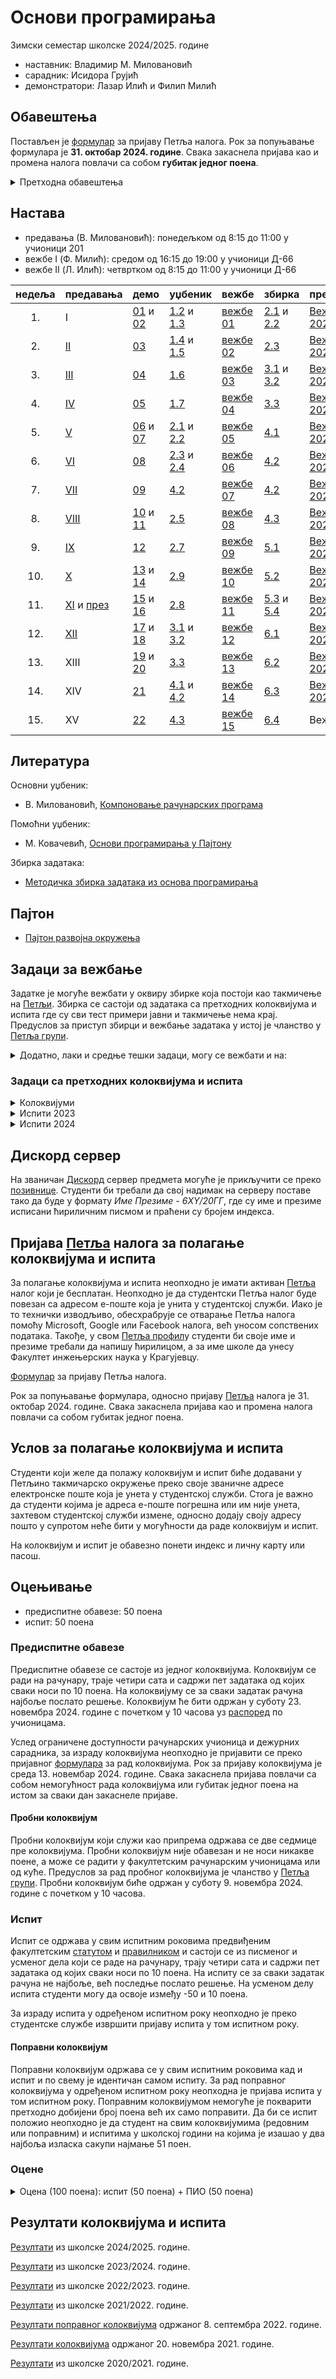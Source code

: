 # Основи програмирања

Зимски семестар школске 2024/2025. године
* наставник: Владимир М. Миловановић
* сарадник: Исидора Грујић
* демонстратори: Лазар Илић и Филип Милић

## Обавештења

Постављен је [формулар](https://forms.gle/HGQJicWYbCcCaWam6) за пријаву Петља налога.
Рок за попуњавање формулара је **31. октобар 2024. године**. Свака закаснела пријава као и промена налога повлачи са собом **губитак једног поена**.


<details markdown='block'>
<summary>Претходна обавештења </summary>

Предавања из Основа програмирања почела су у понедељак 30. септембра 2024. године.

</details>

## Настава

* предавања (В. Миловановић): понедељком од 8:15 до 11:00 у учионици 201
* вежбе I (Ф. Милић): средом од 16:15 до 19:00 у учионици Д-66
* вежбе II (Л. Илић): четвртком од 8:15 до 11:00 у учионици Д-66

недеља |   предавања   |            демо             |            уџбеник            |        вежбе        | збирка                    | презентације                |  примери
:----: | ------------- | --------------------------- | ----------------------------- | ------------------- | --------------------------|-----------------------------|---------------
  1\.  |  I            | [01][демо01] и [02][демо02] | [1.2][крп1.2] и [1.3][крп1.3] | [вежбе 01][вежбе01] | [2.1][з2.1] и [2.2][з2.2] |  [Вежбе 1 2024][презентација01]  |  примери 01
  2\.  | [II][пII]     | [03][демо03]                | [1.4][крп1.4] и [1.5][крп1.5] | [вежбе 02][вежбе02] | [2.3][з2.3]               |  [Вежбе 2 2023][презентација02]  |  примери 02     
  3\.  | [III][пIII]   | [04][демо04]                | [1.6][крп1.6]                 | [вежбе 03][вежбе03] | [3.1][з3.1] и [3.2][з3.2] |  [Вежбе 3 2023][презентација03]  |  [примери 03][примери03]
  4\.  | [IV][пIV]     | [05][демо05]                | [1.7][крп1.7]                 | [вежбе 04][вежбе04] | [3.3][з3.3]               |  [Вежбе 4 2023][презентација04]  |  примери 04
  5\.  | [V][пV]       | [06][демо06] и [07][демо07] | [2.1][крп2.1] и [2.2][крп2.2] | [вежбе 05][вежбе05] | [4.1][з4.1]               |  [Вежбе 5 2023][презентација05]  |  [примери 05][примери05]
  6\.  | [VI][пVI]     | [08][демо08]                | [2.3][крп2.3] и [2.4][крп2.4] | [вежбе 06][вежбе06] | [4.2][з4.2]               |  [Вежбе 6 2023][презентација06]  |  [примери 06][примери06]
  7\.  | [VII][пVII]   | [09][демо09]                | [4.2][крп4.2]                 | [вежбе 07][вежбе07] | [4.2][з4.2]               |  [Вежбе 7 2023][презентација07]  |  примери 07
  8\.  | [VIII][пVIII] | [10][демо10] и [11][демо11] | [2.5][крп2.5]                 | [вежбе 08][вежбе08] | [4.3][з4.3]               |  [Вежбе 8 2023][презентација08]  |  [примери 08][примери08]
  9\.  | [IX][пIX]     | [12][демо12]                | [2.7][крп2.7]                 | [вежбе 09][вежбе09] | [5.1][з5.1]               |  [Вежбе 9 2023][презентација09]  |  примери 09
 10\.  | [X][пX]       | [13][демо13] и [14][демо14] | [2.9][крп2.9]                 | [вежбе 10][вежбе10] | [5.2][з5.2]               |  [Вежбе 10 2023][презентација10] |  примери 10
 11\.  | [XI][пXI] и [през][п11]  | [15][демо15] и [16][демо16] | [2.8][крп2.8]      | [вежбе 11][вежбе11] | [5.3][з5.3] и [5.4][з5.4] |  [Вежбе 11 2023][презентација11] |  примери 11
 12\.  | [XII][пXII]   | [17][демо17] и [18][демо18] | [3.1][крп3.1] и [3.2][крп3.2] | [вежбе 12][вежбе12] | [6.1][з6.1]               |  [Вежбе 12 2023][презентација12] |  примери 12
 13\.  |  XIII         | [19][демо19] и [20][демо20] | [3.3][крп3.3]                 | [вежбе 13][вежбе13] | [6.2][з6.2]               |  [Вежбе 13 2023][презентација13] |  [примери 13][примери13]
 14\.  |  XIV          | [21][демо21]                | [4.1][крп4.1] и [4.2][крп4.2] | [вежбе 14][вежбе14] | [6.3][з6.3]               |  [Вежбе 14 2023][презентација14] |  [примери 14][примери14]
 15\.  |  XV           | [22][демо22]                | [4.3][крп4.3]                 | [вежбе 15][вежбе15] | [6.4][з6.4]               |  Вежбе 15                   |  примери 15

[пII]: https://www.youtube.com/playlist?list=PLrX06AvZJWkvpLVK9_9nqdrhPahl8GB55
[пIII]: https://www.youtube.com/playlist?list=PLrX06AvZJWktZpHCcDDQdtaGTb5LaW_26
[пIV]: https://www.youtube.com/playlist?list=PLrX06AvZJWkvYNmQ6_XErTQkdMrndX8o3
[пV]: https://www.youtube.com/playlist?list=PLrX06AvZJWkuKXkVEyz3D83R1ZIcrfDMR
[пVI]: https://www.youtube.com/playlist?list=PLrX06AvZJWkss_k0chVV-N0doolcT2Sy9
[пVII]: https://www.youtube.com/playlist?list=PLrX06AvZJWkusi2K1isfXPG9C61a03-aw
[пVIII]: https://www.youtube.com/playlist?list=PLrX06AvZJWksadwze1UubMe9FeXi8P8DZ
[пIX]: https://www.youtube.com/playlist?list=PLrX06AvZJWktUZY8nPLDb7LUphXpKdDUb
[пX]: https://www.youtube.com/playlist?list=PLrX06AvZJWks9ZDTgHHvAobOIIfRmV-wk
[пXI]: https://www.youtube.com/playlist?list=PLrX06AvZJWku843w8LTl2-3BoSBm3ooIK
[пXII]: https://www.youtube.com/playlist?list=PLrX06AvZJWksg5qWZpblniSV6tg-tE0pL
[п11]: ./презентације/ОП23предавање11.pdf
[уџбеник0]: https://milovanovic.github.io/krp/index.html
[уџбеник1]: https://milovanovic.github.io/krp/глава1/index.html
  [крп1.1]: https://milovanovic.github.io/krp/глава1/1-почетак.html
  [крп1.2]: https://milovanovic.github.io/krp/глава1/2-елементи-програмирања.html
  [крп1.3]: https://milovanovic.github.io/krp/глава1/3-дефинисање-нових-функција.html
  [крп1.4]: https://milovanovic.github.io/krp/глава1/4-пројектовање-функција.html
  [крп1.5]: https://milovanovic.github.io/krp/глава1/5-управљање.html
  [крп1.6]: https://milovanovic.github.io/krp/глава1/6-функције-вишег-реда.html
  [крп1.7]: https://milovanovic.github.io/krp/глава1/7-рекурзивне-функције.html
[уџбеник2]: https://milovanovic.github.io/krp/глава2/index.html
  [крп2.1]: https://milovanovic.github.io/krp/глава2/1-увод.html
  [крп2.2]: https://milovanovic.github.io/krp/глава2/2-апстракција-података.html
  [крп2.3]: https://milovanovic.github.io/krp/глава2/3-секвенце.html
  [крп2.4]: https://milovanovic.github.io/krp/глава2/4-променљиви-подаци.html
  [крп2.5]: https://milovanovic.github.io/krp/глава2/5-ооп.html
  [крп2.6]: https://milovanovic.github.io/krp/глава2/6-имплементација-класа-и-објеката.html
  [крп2.7]: https://milovanovic.github.io/krp/глава2/7-објектна-апстракција.html
  [крп2.8]: https://milovanovic.github.io/krp/глава2/8-ефикасност.html
  [крп2.9]: https://milovanovic.github.io/krp/глава2/9-рекурзивни-објекти.html
[уџбеник3]: https://milovanovic.github.io/krp/глава3/index.html
  [крп3.1]: https://milovanovic.github.io/krp/глава3/1-увод.html
  [крп3.2]: https://milovanovic.github.io/krp/глава3/2-функционално-програмирање.html
  [крп3.3]: https://milovanovic.github.io/krp/глава3/3-изузеци.html
[уџбеник4]: https://milovanovic.github.io/krp/глава4/index.html
  [крп4.1]: https://milovanovic.github.io/krp/глава4/1-увод.html
  [крп4.2]: https://milovanovic.github.io/krp/глава4/2-имплицитне-секвенце.html
  [крп4.3]: https://milovanovic.github.io/krp/глава4/3-.html
  [крп4.4]: https://milovanovic.github.io/krp/глава4/4-.html
  [крп4.5]: https://milovanovic.github.io/krp/глава4/5-.html
  [крп4.6]: https://milovanovic.github.io/krp/глава4/6-расподељено-израчунавање.html
  [крп4.7]: https://milovanovic.github.io/krp/глава4/7-расподељена-обрада-података.html
  [крп4.8]: https://milovanovic.github.io/krp/глава4/8-паралелна-обрада.html
[уџбеник5]: https://milovanovic.github.io/krp/закључак/закључак.html
[уџбеник6]: https://milovanovic.github.io/krp/литература/литература.html

[збирка1]: https://petljamediastorage.blob.core.windows.net/root/Media/Default/Kursevi/Zbirka-python/Zbirka1py.pdf#[{"num"%3A51%2C"gen"%3A0}%2C{"name"%3A"XYZ"}%2C56.69%2C771.02%2Cnull]
   [з1.1]: https://petljamediastorage.blob.core.windows.net/root/Media/Default/Kursevi/Zbirka-python/Zbirka1py.pdf#[{"num"%3A51%2C"gen"%3A0}%2C{"name"%3A"XYZ"}%2C56.69%2C576.41%2Cnull]
   [з1.2]: https://petljamediastorage.blob.core.windows.net/root/Media/Default/Kursevi/Zbirka-python/Zbirka1py.pdf#[{"num"%3A51%2C"gen"%3A0}%2C{"name"%3A"XYZ"}%2C56.69%2C130.09%2Cnull]
[збирка2]: https://petljamediastorage.blob.core.windows.net/root/Media/Default/Kursevi/Zbirka-python/Zbirka1py.pdf#[{"num"%3A55%2C"gen"%3A0}%2C{"name"%3A"XYZ"}%2C56.69%2C771.02%2Cnull]
   [з2.1]: https://petljamediastorage.blob.core.windows.net/root/Media/Default/Kursevi/Zbirka-python/Zbirka1py.pdf#[{"num"%3A55%2C"gen"%3A0}%2C{"name"%3A"XYZ"}%2C56.69%2C518.91%2Cnull]
   [з2.2]: https://petljamediastorage.blob.core.windows.net/root/Media/Default/Kursevi/Zbirka-python/Zbirka1py.pdf#[{"num"%3A68%2C"gen"%3A0}%2C{"name"%3A"XYZ"}%2C56.69%2C691.13%2Cnull]
   [з2.3]: https://petljamediastorage.blob.core.windows.net/root/Media/Default/Kursevi/Zbirka-python/Zbirka1py.pdf#[{"num"%3A112%2C"gen"%3A0}%2C{"name"%3A"XYZ"}%2C56.69%2C692.05%2Cnull]
[збирка3]: https://petljamediastorage.blob.core.windows.net/root/Media/Default/Kursevi/Zbirka-python/Zbirka1py.pdf#[{"num"%3A159%2C"gen"%3A0}%2C{"name"%3A"XYZ"}%2C85.04%2C771.02%2Cnull]
   [з3.1]: https://petljamediastorage.blob.core.windows.net/root/Media/Default/Kursevi/Zbirka-python/Zbirka1py.pdf#[{"num"%3A159%2C"gen"%3A0}%2C{"name"%3A"XYZ"}%2C85.04%2C527.39%2Cnull]
   [з3.2]: https://petljamediastorage.blob.core.windows.net/root/Media/Default/Kursevi/Zbirka-python/Zbirka1py.pdf#[{"num"%3A167%2C"gen"%3A0}%2C{"name"%3A"XYZ"}%2C85.04%2C771.02%2Cnull]
   [з3.3]: https://petljamediastorage.blob.core.windows.net/root/Media/Default/Kursevi/Zbirka-python/Zbirka1py.pdf#[{"num"%3A190%2C"gen"%3A0}%2C{"name"%3A"XYZ"}%2C56.69%2C654.98%2Cnull]
[збирка4]: https://petljamediastorage.blob.core.windows.net/root/Media/Default/Kursevi/Zbirka-python/Zbirka1py.pdf#[{"num"%3A265%2C"gen"%3A0}%2C{"name"%3A"XYZ"}%2C56.69%2C771.02%2Cnull]
   [з4.1]: https://petljamediastorage.blob.core.windows.net/root/Media/Default/Kursevi/Zbirka-python/Zbirka1py.pdf#[{"num"%3A265%2C"gen"%3A0}%2C{"name"%3A"XYZ"}%2C56.69%2C456.3%2Cnull]
   [з4.2]: https://petljamediastorage.blob.core.windows.net/root/Media/Default/Kursevi/Zbirka-python/Zbirka1py.pdf#[{"num"%3A367%2C"gen"%3A0}%2C{"name"%3A"XYZ"}%2C85.04%2C646.39%2Cnull]
   [з4.3]: https://petljamediastorage.blob.core.windows.net/root/Media/Default/Kursevi/Zbirka-python/Zbirka1py.pdf#[{"num"%3A502%2C"gen"%3A0}%2C{"name"%3A"XYZ"}%2C85.04%2C326.05%2Cnull]
[збирка5]: https://petljamediastorage.blob.core.windows.net/root/Media/Default/Kursevi/Zbirka-python/Zbirka1py.pdf#[{"num"%3A549%2C"gen"%3A0}%2C{"name"%3A"XYZ"}%2C85.04%2C771.02%2Cnull]
   [з5.1]: https://petljamediastorage.blob.core.windows.net/root/Media/Default/Kursevi/Zbirka-python/Zbirka1py.pdf#[{"num"%3A549%2C"gen"%3A0}%2C{"name"%3A"XYZ"}%2C85.04%2C544.45%2Cnull]
   [з5.2]: https://petljamediastorage.blob.core.windows.net/root/Media/Default/Kursevi/Zbirka-python/Zbirka1py.pdf#[{"num"%3A565%2C"gen"%3A0}%2C{"name"%3A"XYZ"}%2C85.04%2C138.08%2Cnull]
   [з5.3]: https://petljamediastorage.blob.core.windows.net/root/Media/Default/Kursevi/Zbirka-python/Zbirka1py.pdf#[{"num"%3A611%2C"gen"%3A0}%2C{"name"%3A"XYZ"}%2C56.69%2C152.87%2Cnull]
   [з5.4]: https://petljamediastorage.blob.core.windows.net/root/Media/Default/Kursevi/Zbirka-python/Zbirka1py.pdf#[{"num"%3A620%2C"gen"%3A0}%2C{"name"%3A"XYZ"}%2C56.69%2C412.76%2Cnull]
[збирка6]: https://petljamediastorage.blob.core.windows.net/root/Media/Default/Kursevi/Zbirka-python/Zbirka1py.pdf#[{"num"%3A625%2C"gen"%3A0}%2C{"name"%3A"XYZ"}%2C85.04%2C771.02%2Cnull]
   [з6.1]: https://petljamediastorage.blob.core.windows.net/root/Media/Default/Kursevi/Zbirka-python/Zbirka1py.pdf#[{"num"%3A625%2C"gen"%3A0}%2C{"name"%3A"XYZ"}%2C85.04%2C534.86%2Cnull]
   [з6.2]: https://petljamediastorage.blob.core.windows.net/root/Media/Default/Kursevi/Zbirka-python/Zbirka1py.pdf#[{"num"%3A732%2C"gen"%3A0}%2C{"name"%3A"XYZ"}%2C56.69%2C679.72%2Cnull]
   [з6.3]: https://petljamediastorage.blob.core.windows.net/root/Media/Default/Kursevi/Zbirka-python/Zbirka1py.pdf#[{"num"%3A769%2C"gen"%3A0}%2C{"name"%3A"XYZ"}%2C56.69%2C404.87%2Cnull]
   [з6.4]: https://petljamediastorage.blob.core.windows.net/root/Media/Default/Kursevi/Zbirka-python/Zbirka1py.pdf#[{"num"%3A802%2C"gen"%3A0}%2C{"name"%3A"XYZ"}%2C56.69%2C231.56%2Cnull]

[демо01]: ./demo/01-2023.py
[демо02]: ./demo/02.py
[демо03]: ./demo/03.py
[демо04]: ./demo/04.py
[демо05]: ./demo/05.py
[демо06]: ./demo/06.py
[демо07]: ./demo/07.py
[демо08]: ./demo/08.py
[демо09]: ./demo/09.py
[демо10]: ./demo/10.py
[демо11]: ./demo/11.py
[демо12]: ./demo/12.py
[демо13]: ./demo/13.py
[демо14]: ./demo/14.py
[демо15]: ./demo/15.py
[демо16]: ./demo/16.py
[демо17]: ./demo/17.py
[демо18]: ./demo/18.py
[демо19]: ./demo/19.py
[демо20]: ./demo/20.py
[демо21]: ./demo/21.py
[демо22]: ./demo/22.py

[вежбе01]: ./вежбе/вежбе01.md
[вежбе02]: ./вежбе/вежбе02.md
[вежбе03]: ./вежбе/вежбе03.md
[вежбе04]: ./вежбе/вежбе04.md
[вежбе05]: ./вежбе/вежбе05.md
[вежбе06]: ./вежбе/вежбе06.md
[вежбе07]: ./вежбе/вежбе07.md
[вежбе08]: ./вежбе/вежбе08.md
[вежбе09]: ./вежбе/вежбе09.md
[вежбе10]: ./вежбе/вежбе10.md
[вежбе11]: ./вежбе/вежбе11.md
[вежбе12]: ./вежбе/вежбе12.md
[вежбе13]: ./вежбе/вежбе13.md
[вежбе14]: ./вежбе/вежбе14.md
[вежбе15]: ./вежбе/вежбе15.md

[презентација01]: ./презентације/ОП24вежбе1.pdf
[презентација02]: ./презентације/ОП23вежбе2.pdf
[презентација03]: ./презентације/ОП23вежбе3.pdf
[презентација04]: ./презентације/ОП23вежбе4.pdf
[презентација05]: ./презентације/ОП23вежбе5.pdf
[презентација06]: ./презентације/ОП23вежбе6.pdf
[презентација07]: ./презентације/ОП23вежбе7.pdf
[презентација08]: ./презентације/ОП23вежбе8.pdf
[презентација09]: ./презентације/ОП23вежбе9.pdf
[презентација10]: ./презентације/ОП23вежбе10.pdf
[презентација11]: ./презентације/ОП23вежбе11.pdf
[презентација12]: ./презентације/ОП23вежбе12.pdf
[презентација13]: ./презентације/ОП23вежбе13.pdf
[презентација14]: ./презентације/ОП23вежбе14.pdf

[примери03]: ./примери/примери03.py
[примери05]: ./примери/примери05.py
[примери06]: ./примери/примери06.py
[примери08]: ./примери/примери08.py
[примери13]: ./примери/примери13.py
[примери14]: ./примери/примери14.py

## Литература

Основни уџбеник:
* В. Миловановић, [Компоновање рачунарских програма](https://github.com/milovanovic/krp)

Помоћни уџбеник:
* М. Ковачевић, [Основи програмирања у Пајтону](https://www.grf.bg.ac.rs/~milos/opp_e101.pdf)

Збирка задатака:
* [Методичка збирка задатака из основа програмирања](https://www.petlja.org/biblioteka/r/kursevi/Zbirka-python)

## Пајтон

* [Пајтон развојна окружења](./IDEs/README.md)

## Задаци за вежбање

Задатке је могуће вежбати у оквиру збирке која постоји као такмичење на [Петљи](https://arena.petlja.org/competition/zbirka). Збирка се састоји од задатака са претходних колоквијума и испита где су сви тест примери јавни и такмичење нема крај. Предуслов за приступ збирци и вежбање задатака у истој је чланство у [Петља групи](https://petlja.org/cpanel/JoinGroup/NNC4U4MA).

<details markdown='block'>
<summary>Додатно, лаки и средње тешки задаци, могу се вежбати и на:</summary>

* [AlgoExpert][AlgoExpert]
* [Algoge][Algoge]
* [CodeChef][CodeChef]
* [Codeforces][Codeforces-1000]
* [Coderbyte][Coderbyte]
* [CodeSignal][CodeSignal]
* [Codewars][Codewars]
* [Codility][Codility]
* [CodingBat][CodingBat]
* [CodinGame][CodinGame]
* [DMOJ][DMOJ]
* [HackerEarth][HackerEarth]
* [HackerRank][HackerRank]
* [LeetCode][LeetCode]
* [Pramp][Pramp]
* [Topcoder][Topcoder]

</details>

[AlgoExpert]: https://www.algoexpert.io
[Algoge]: http://algoge.com
[CodeChef]: https://www.codechef.com
[Codeforces]: https://codeforces.com
[Codeforces-1000]: https://codeforces.com/problemset?tags=0-1000
[Coderbyte]: https://www.coderbyte.com
[CodeSignal]: https://codesignal.com
[Codewars]: https://www.codewars.com
[Codility]: https://www.codility.com
[CodingBat]: https://codingbat.com
[CodinGame]: https://www.codingame.com
[DMOJ]: https://dmoj.ca
[HackerEarth]: https://www.hackerearth.com
[HackerRank]: https://www.hackerrank.com
[LeetCode]: https://leetcode.com
[Pramp]: https://www.pramp.com
[Topcoder]: https://www.topcoder.com

### Задаци са претходних колоквијума и испита

<details markdown='block'>
<summary>Колоквијуми</summary>

* [колоквијум 2022](./колоквијуми/кол22.md)
* [колоквијум 2023](./колоквијуми/кол23.md)

</details>

<details markdown='block'>
<summary>Испити 2023</summary>

* [испит јануар](./испити/јануар23.md)
* [испит фебруар](./испити/фебруар23.md)
* [испит јун](./испити/јун23.md)
* [испит август](./испити/август23.md)
* [испит септембар](./испити/септембар23.md)

</details>

<details markdown='block'>
<summary>Испити 2024</summary>

* [испит јануар](./испити/јан24.md)
* [испит фебруар](./испити/феб24.md)
* [испит јун](./испити/јун24.md)
* [испит август](./испити/август24.md)
* [испит септембар](./испити/септембар24.md)

</details>

## Дискорд сервер

На званичан [Дискорд](https://discord.com) сервер предмета могуће је прикључити се преко [позивнице](https://discord.gg/qqAQQZckU4). Студенти би требали да свој надимак на серверу поставе тако да буде у формату *Име Презиме - 6XY/20ГГ*, где су име и презиме исписани ћириличним писмом и праћени су бројем индекса.

## Пријава [Петља](https://www.petlja.org) налога за полагање колоквијума и испита

За полагање колоквијума и испита неопходно је имати активан [Петља](https://www.petlja.org) налог који је бесплатан. Неопходно је да студентски Петља налог буде повезан са адресом е-поште која је унита у студентској служби. Иако је то технички изводљиво, обесхрабрује се отварање Петља налога помоћу Microsoft, Google или Facebook налога, већ уносом сопствених података. Такође, у свом [Петља профил](https://petlja.org/cpanel)у студенти би своје име и презиме требали да напишу ћирилицом, а за име школе да унесу Факултет инжењерских наука у Крагујевцу.

[Формулар](https://forms.gle/HGQJicWYbCcCaWam6) за пријаву Петља налога.

Рок за попуњавање формулара, односно пријаву [Петља](https://www.petlja.org) налога је 31. октобар 2024. године. Свака закаснела пријава као и промена налога повлачи са собом губитак једног поена.

## Услов за полагање колоквијума и испита

Студенти који желе да полажу колоквијум и испит биће додавани у Петљино такмичарско окружење преко своје званичне адресе електронске поште која је унета у студентској служби. Стога је важно да студенти којима је адреса е-поште погрешна или им није унета, захтевом студентској служби измене, односно додају своју адресу пошто у супротом неће бити у могућности да раде колоквијум и испит.

На колоквијум и испит је обавезно понети индекс и личну карту или пасош.

## Оцењивање

* предиспитне обавезе: 50 поена
* испит: 50 поена

### Предиспитне обавезе

Предиспитне обавезе се састоје из једног колоквијума. Колоквијум се ради на рачунару, траје четири сата и садржи пет задатака од којих сваки носи по 10 поена. На колоквијуму се за сваки задатак рачуна најбоље послато решење. Колоквијум ће бити одржан у суботу 23. новембра 2024. године с почетком у 10 часова уз [распоред](https://docs.google.com/spreadsheets/d/1JvMjd-oi5TeO5WlHMXNQKM4ikzhRC-NLiX9FvJGuW1I/edit#gid=789403756) по учионицама.

Услед ограничене доступности рачунарских учионица и дежурних сарадника, за израду колоквијума неопходно је пријавити се преко пријавног [формулара](https://docs.google.com/forms/d/e/1FAIpQLSddQFDGEQVsADl_BhDQe5H8fzusZxGfF3kgTIdmj53smCKADQ/viewform) за рад колоквијума. Рок за пријаву колоквијума је среда 13. новембар 2024. године. Свака закаснела пријава повлачи са собом немогућност рада колоквијума или губитак једног поена на истом за сваки дан закаснеле пријаве.

#### Пробни колоквијум

Пробни колоквијум који служи као припрема одржава се две седмице пре колоквијума. Пробни колоквијум није обавезан и не носи никакве поене, а може се радити у факултетским рачунарским учионицама или од куће. Предуслов за рад пробног колоквијума је чланство у [Петља групи](https://petlja.org/cpanel/JoinGroup/NNC4U4MA). Пробни колоквијум биће одржан у суботу 9. новембра 2024. године с почетком у 10 часова.

### Испит

Испит се одржава у свим испитним роковима предвиђеним факултетским [статутом][СтатутФИН-КГ] и [правилником][ПравилникОАС] и састоји се из писменог и усменог дела који се раде на рачунару, трају четири сата и садржи пет задатака од којих сваки носи по 10 поена. На испиту се за сваки задатак рачуна не најбоље, већ последње послато решење. На усменом делу испита студенти могу да освоје између -50 и 10 поена.

За израду испита у одређеном испитном року неопходно је преко студентске службе извршити пријаву испита у том испитном року.

[СтатутФИН-КГ]: http://www.fink.rs/images/Fakultet/Dokumenta/Statut_FINK_-_preciscen_tekst-27052022.pdf
[ПравилникОАС]: http://www.fink.rs/images/Fakultet/Dokumenta/Pravilnik_o_režimu_OAS_i_MAS_2021.pdf

#### Поправни колоквијум

Поправни колоквијум одржава се у свим испитним роковима кад и испит и по свему је идентичан самом испиту. За рад поправног колоквијума у одређеном испитном року неопходна је пријава испита у том испитном року. Поправним колоквијумом немогуће је покварити претходно добијени број поена већ их само поправити. Да би се испит положио неопходно је да студент на свим колоквијумима (редовним или поправним) и испитима у школској години на којима је изашао у два најбоља изласка сакупи најмање 51 поен.

### Оцене

<details markdown='block'>
<summary>Оцена (100 поена): испит (50 поена) + ПИО (50 поена)</summary>

* **5**: од 0 до 50 поена
* **6**: од 51 до 60 поена
* **7**: од 61 до 70 поена
* **8**: од 71 до 80 поена
* **9**: од 81 до 90 поена
* **10**: од 91 до 100 поена

</details>

## Резултати колоквијума и испита

[Резултати]() из школске 2024/2025. године.

[Резултати](https://docs.google.com/spreadsheets/d/1xb138WTUpJlkriFgL_4xMr91cBq-vX-Efq8E_ZKsEMc) из школске 2023/2024. године.

[Резултати](https://docs.google.com/spreadsheets/d/1syrXJXcCAjmGb5VkbQRWvpLY4t4NFNxHJCNovCOVHFM) из школске 2022/2023. године.

[Резултати](https://docs.google.com/spreadsheets/d/15xmy1wcCqrEmrL4b3zNPQY0gfFr6BShppUb3di1bXPw) из школске 2021/2022. године.

[Резултати поправног колоквијума](https://docs.google.com/spreadsheets/d/1RxDESsAU6fMBTlO0aLWuau3U289HK7zkvez8L-1y0iA) одржаног 8. септембра 2022. године.

[Резултати колоквијума](https://docs.google.com/spreadsheets/d/1G9BMIuY-wZ3l-pKCW2HUacralUS_oAQ8uXbJEqLo80A) одржаног 20. новембра 2021. године.

[Резултати](https://docs.google.com/spreadsheets/d/1jqOtIWxtkbvF5T8qglP1CZtBBfqk8tb726GvqD23G4E) из школске 2020/2021. године.

<!-- ## Демонстрације

Демонстрационе вежбе као припрема за колоквијум из Основа програмирања биће одржане уживо на Факултету у:
* уторак 3. новембра од 9:15 до 13:00 часова у сали А-II-23 (тзв. Темпус сала), и у
* среду 4. новембра од 9:15 до 13:00 часова у сали А-II-23 (тзв. Темпус сала)

[Задаци са првих демонстрација 3.11.2020.](https://github.com/elektrotehnika/programiranje/tree/master/3_11)

[Задаци са других демонстрација 4.11.2020.](https://github.com/elektrotehnika/programiranje/tree/master/4_11)

Задаци са других демонстрација су задаци са рокова претходних година. Рокови се могу наћи на старом [moodle порталу](http://moodle.mfkg.rs/course/view.php?id=485). -->

